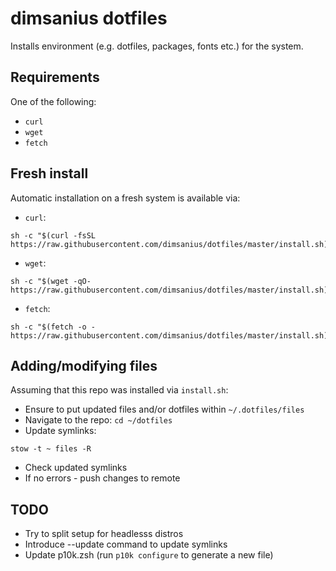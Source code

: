 # dimsanius dotfiles

Installs environment (e.g. dotfiles, packages, fonts etc.) for the system.

## Requirements

One of the following:

- `curl`
- `wget`
- `fetch`

## Fresh install

Automatic installation on a fresh system is available via:

- `curl`:

```shell
sh -c "$(curl -fsSL https://raw.githubusercontent.com/dimsanius/dotfiles/master/install.sh)"
```

- `wget`:

```shell
sh -c "$(wget -qO- https://raw.githubusercontent.com/dimsanius/dotfiles/master/install.sh)"
```

- `fetch`:

```shell
sh -c "$(fetch -o - https://raw.githubusercontent.com/dimsanius/dotfiles/master/install.sh)"
```

## Adding/modifying files

Assuming that this repo was installed via `install.sh`:

- Ensure to put updated files and/or dotfiles within `~/.dotfiles/files`
- Navigate to the repo: `cd ~/dotfiles`
- Update symlinks:

```shell
stow -t ~ files -R
```

- Check updated symlinks
- If no errors - push changes to remote

## TODO

- Try to split setup for headlesss distros
- Introduce --update command to update symlinks
- Update p10k.zsh (run `p10k configure` to generate a new file)